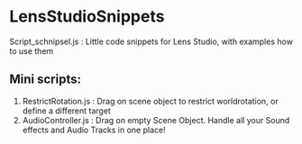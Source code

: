 # LensStudioSnippets

Script_schnipsel.js : Little code snippets for Lens Studio, with examples how to use them


## Mini scripts:
1. RestrictRotation.js : Drag on scene object to restrict worldrotation, or define a different target
2. AudioController.js : Drag on empty Scene Object. Handle all your Sound effects and Audio Tracks in one place!




